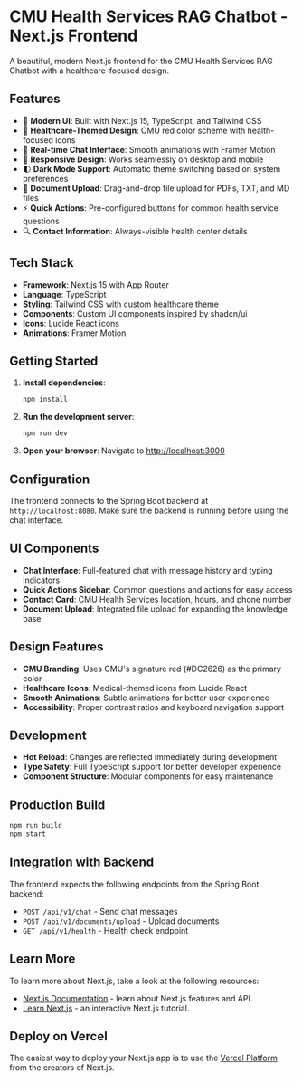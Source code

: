# CMU Health Services RAG Chatbot - Next.js Frontend

A beautiful, modern Next.js frontend for the CMU Health Services RAG Chatbot with a healthcare-focused design.

## Features

- 🎨 **Modern UI**: Built with Next.js 15, TypeScript, and Tailwind CSS
- 🏥 **Healthcare-Themed Design**: CMU red color scheme with health-focused icons
- 💬 **Real-time Chat Interface**: Smooth animations with Framer Motion
- 📱 **Responsive Design**: Works seamlessly on desktop and mobile
- 🌓 **Dark Mode Support**: Automatic theme switching based on system preferences
- 📄 **Document Upload**: Drag-and-drop file upload for PDFs, TXT, and MD files
- ⚡ **Quick Actions**: Pre-configured buttons for common health service questions
- 🔍 **Contact Information**: Always-visible health center details

## Tech Stack

- **Framework**: Next.js 15 with App Router
- **Language**: TypeScript
- **Styling**: Tailwind CSS with custom healthcare theme
- **Components**: Custom UI components inspired by shadcn/ui
- **Icons**: Lucide React icons
- **Animations**: Framer Motion

## Getting Started

1. **Install dependencies**:
   ```bash
   npm install
   ```

2. **Run the development server**:
   ```bash
   npm run dev
   ```

3. **Open your browser**:
   Navigate to [http://localhost:3000](http://localhost:3000)

## Configuration

The frontend connects to the Spring Boot backend at `http://localhost:8080`. Make sure the backend is running before using the chat interface.

## UI Components

- **Chat Interface**: Full-featured chat with message history and typing indicators
- **Quick Actions Sidebar**: Common questions and actions for easy access
- **Contact Card**: CMU Health Services location, hours, and phone number
- **Document Upload**: Integrated file upload for expanding the knowledge base

## Design Features

- **CMU Branding**: Uses CMU's signature red (#DC2626) as the primary color
- **Healthcare Icons**: Medical-themed icons from Lucide React
- **Smooth Animations**: Subtle animations for better user experience
- **Accessibility**: Proper contrast ratios and keyboard navigation support

## Development

- **Hot Reload**: Changes are reflected immediately during development
- **Type Safety**: Full TypeScript support for better developer experience
- **Component Structure**: Modular components for easy maintenance

## Production Build

```bash
npm run build
npm start
```

## Integration with Backend

The frontend expects the following endpoints from the Spring Boot backend:
- `POST /api/v1/chat` - Send chat messages
- `POST /api/v1/documents/upload` - Upload documents
- `GET /api/v1/health` - Health check endpoint

## Learn More

To learn more about Next.js, take a look at the following resources:

- [Next.js Documentation](https://nextjs.org/docs) - learn about Next.js features and API.
- [Learn Next.js](https://nextjs.org/learn) - an interactive Next.js tutorial.

## Deploy on Vercel

The easiest way to deploy your Next.js app is to use the [Vercel Platform](https://vercel.com/new?utm_medium=default-template&filter=next.js&utm_source=create-next-app&utm_campaign=create-next-app-readme) from the creators of Next.js.